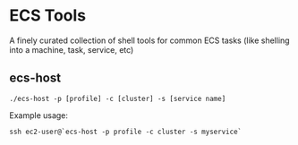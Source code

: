 # ECS Tools

A finely curated collection of shell tools for common ECS tasks (like shelling into a machine, task, service, etc)

## ecs-host

```
./ecs-host -p [profile] -c [cluster] -s [service name]
```

Example usage:

```
ssh ec2-user@`ecs-host -p profile -c cluster -s myservice`
```

